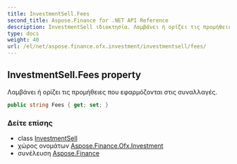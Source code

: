 ```yaml
---
title: InvestmentSell.Fees
second_title: Aspose.Finance for .NET API Reference
description: InvestmentSell ιδιοκτησία. Λαμβάνει ή ορίζει τις προμήθειες που εφαρμόζονται στις συναλλαγές.
type: docs
weight: 40
url: /el/net/aspose.finance.ofx.investment/investmentsell/fees/
---
```

## InvestmentSell.Fees property

Λαμβάνει ή ορίζει τις προμήθειες που εφαρμόζονται στις συναλλαγές.

```csharp
public string Fees { get; set; }
```

### Δείτε επίσης

* class [InvestmentSell](../)
* χώρος ονομάτων [Aspose.Finance.Ofx.Investment](../../investmentsell/)
* συνέλευση [Aspose.Finance](../../../)


